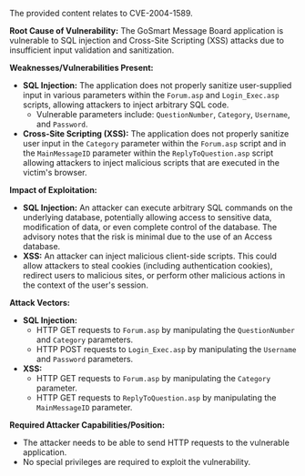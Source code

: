 The provided content relates to CVE-2004-1589.

**Root Cause of Vulnerability:**
The GoSmart Message Board application is vulnerable to SQL injection and Cross-Site Scripting (XSS) attacks due to insufficient input validation and sanitization.

**Weaknesses/Vulnerabilities Present:**

*   **SQL Injection:**  The application does not properly sanitize user-supplied input in various parameters within the `Forum.asp` and `Login_Exec.asp` scripts, allowing attackers to inject arbitrary SQL code.
    *   Vulnerable parameters include: `QuestionNumber`, `Category`, `Username`, and `Password`.
*   **Cross-Site Scripting (XSS):** The application does not properly sanitize user input in the `Category` parameter within the `Forum.asp` script and in the `MainMessageID` parameter within the `ReplyToQuestion.asp` script allowing attackers to inject malicious scripts that are executed in the victim's browser.

**Impact of Exploitation:**

*   **SQL Injection:** An attacker can execute arbitrary SQL commands on the underlying database, potentially allowing access to sensitive data, modification of data, or even complete control of the database. The advisory notes that the risk is minimal due to the use of an Access database.
*  **XSS:** An attacker can inject malicious client-side scripts. This could allow attackers to steal cookies (including authentication cookies), redirect users to malicious sites, or perform other malicious actions in the context of the user's session.

**Attack Vectors:**

*   **SQL Injection:**
    *   HTTP GET requests to `Forum.asp` by manipulating the `QuestionNumber` and `Category` parameters.
    *   HTTP POST requests to `Login_Exec.asp` by manipulating the `Username` and `Password` parameters.
*   **XSS:**
    *   HTTP GET requests to `Forum.asp` by manipulating the `Category` parameter.
    *  HTTP GET requests to `ReplyToQuestion.asp` by manipulating the `MainMessageID` parameter.

**Required Attacker Capabilities/Position:**

*   The attacker needs to be able to send HTTP requests to the vulnerable application.
*   No special privileges are required to exploit the vulnerability.